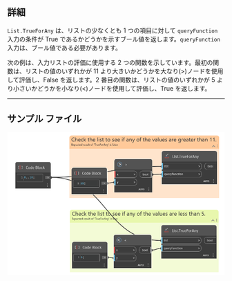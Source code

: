 ## 詳細
`List.TrueForAny` は、リストの少なくとも 1 つの項目に対して `queryFunction` 入力の条件が True であるかどうかを示すブール値を返します。`queryFunction` 入力は、ブール値である必要があります。

次の例は、入力リストの評価に使用する 2 つの関数を示しています。最初の関数は、リストの値のいずれかが 11 より大きいかどうかを大なり(>)ノードを使用して評価し、False を返します。2 番目の関数は、リストの値のいずれかが 5 より小さいかどうかを小なり(<)ノードを使用して評価し、True を返します。
___
## サンプル ファイル

![List.TrueForAny](./List.TrueForAny_img.jpg)
